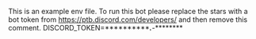 This is an example env file. To run this bot please replace the stars with a bot token from https://ptb.discord.com/developers/ and then remove this comment.
DISCORD_TOKEN=*******************.*********-********

